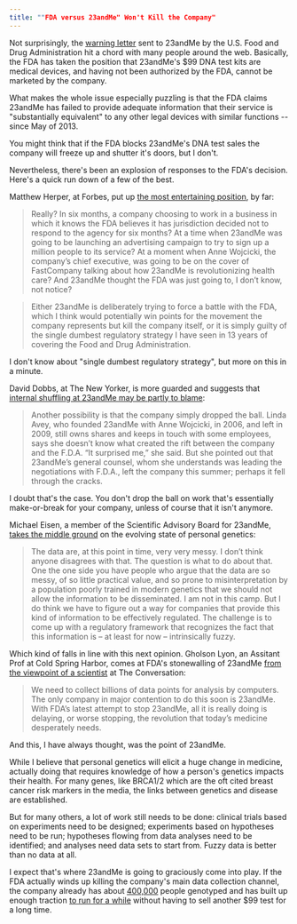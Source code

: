 ```yaml
---
title: ""FDA versus 23andMe" Won't Kill the Company"
---
```


Not surprisingly, the [warning letter](http://www.fda.gov/ICECI/EnforcementActions/WarningLetters/2013/ucm376296.htm) sent to 23andMe by the U.S. Food and Drug Administration hit a chord with many people around the web. Basically, the FDA has taken the position that 23andMe's $99 DNA test kits are medical devices, and having not been authorized by the FDA, cannot be marketed by the company.

What makes the whole issue especially puzzling is that the FDA claims 23andMe has failed to provide adequate information that their service is "substantially equivalent" to any other legal devices with similar functions -- since May of 2013.

You might think that if the FDA blocks 23andMe's DNA test sales the company will freeze up and shutter it's doors, but I don't. 

Nevertheless, there's been an explosion of responses to the FDA's decision. Here's a quick run down of a few of the best.

Matthew Herper, at Forbes, put up [the most entertaining position](http://www.forbes.com/sites/matthewherper/2013/11/25/23andstupid-is-23andme-self-destructing/), by far:

> Really? In six months, a company choosing to work in a business in  which it knows the FDA believes it has jurisdiction decided not to  respond to the agency for six months? At a time when 23andMe was going  to be launching an advertising campaign to try to sign up a million  people to its service? At a moment when Anne Wojcicki, the company’s  chief executive, was going to be on the cover of FastCompany talking  about how 23andMe is revolutionizing health care? And 23andMe thought  the FDA was just going to, I don’t know, not notice? 


> Either 23andMe is deliberately trying to force a battle with the FDA,  which I think would potentially win points for the movement the company  represents but kill the company itself, or it is simply guilty of the  single dumbest regulatory strategy I have seen in 13 years of covering  the Food and Drug Administration.

I don't know about "single dumbest regulatory strategy", but more on this in a minute.

David Dobbs, at The New Yorker, is more guarded and suggests that [internal shuffling at 23andMe may be partly to blame](http://www.newyorker.com/online/blogs/elements/2013/11/the-fda-vs-personal-genetic-testing.html):

> Another possibility is that the company simply dropped the ball. Linda Avey, who founded 23andMe with Anne Wojcicki, in 2006, and left in 2009,  still owns shares and keeps in touch with some employees, says she  doesn’t know what created the rift between the company and the F.D.A.  “It surprised me,” she said. But she pointed out that 23andMe’s general  counsel, whom she understands was leading the negotiations with F.D.A.,  left the company this summer; perhaps it fell through the cracks.

I doubt that's the case. You don't drop the ball on work that's essentially make-or-break for your company, unless of course that it isn't anymore.

Michael Eisen, a member of the Scientific Advisory Board for 23andMe, <a href="http://www.michaeleisen.org/blog/wp-trackback.php?p=1480" target="_blank">takes the middle ground</a> on the evolving state of personal genetics:

> The data are, at this point in time, very very messy. I don’t think anyone disagrees with that. The question is what to do about that. One the one side you have people who argue that the data are so messy, of so little practical value, and so prone to misinterpretation by a population poorly trained in modern genetics that we should not allow the information to be disseminated. I am not in this camp. But I do think we have to figure out a way for companies that provide this kind of information to be effectively regulated. The challenge is to come up with a regulatory framework that recognizes the fact that this information is – at least for now – intrinsically fuzzy.

Which kind of falls in line with this next opinion. Gholson Lyon, an Assitant Prof at Cold Spring Harbor, comes at FDA's stonewalling of 23andMe [from the viewpoint of a scientist](http://theconversation.com/stopping-23andme-will-only-delay-the-revolution-medicine-needs-20743) at The Conversation:

> We need to collect billions of data points for analysis by computers.  The only company in major contention to do this soon is 23andMe. With  FDA’s latest attempt to stop 23andMe, all it is really doing is  delaying, or worse stopping, the revolution that today’s medicine  desperately needs.

And this, I have always thought, was the point of 23andMe. 

While I believe that personal genetics will elicit a huge change in medicine, actually doing that requires knowledge of how a person's genetics impacts their health. For many genes, like BRCA1/2 which are the oft cited breast cancer risk markers in the media, the links between genetics and disease are established.

But for many others, a lot of work still needs to be done: clinical trials based on experiments need to be designed; experiments based on hypotheses need to be run; hypotheses flowing from data analyses need to be identified; and analyses need data sets to start from. Fuzzy data is better than no data at all.

I expect that's where 23andMe is going to graciously come into play. If the FDA actually winds up killing the company's main data collection channel, the company already has about [400,000](http://www.businessweek.com/articles/2013-09-27/23andme-wants-to-take-its-dna-tests-mass-market) people genotyped and has built up enough traction [to run for a while](https://www.23andme.com/research/) without having to sell another $99 test for a long time.
